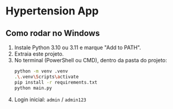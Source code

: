 # Hypertension App

## Como rodar no Windows

1. Instale Python 3.10 ou 3.11 e marque "Add to PATH".
2. Extraia este projeto.
3. No terminal (PowerShell ou CMD), dentro da pasta do projeto:
   ```bash
   python -m venv .venv
   .\.venv\Scripts\activate
   pip install -r requirements.txt
   python main.py
   ```
4. Login inicial: `admin` / `admin123`
